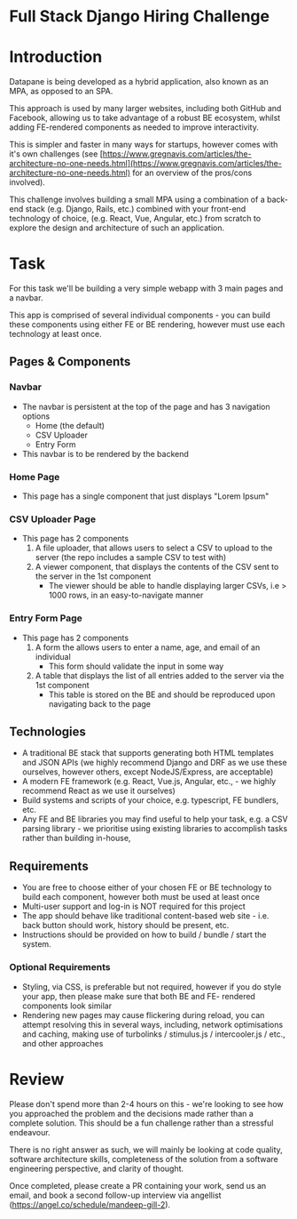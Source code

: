 # Full Stack Django Hiring Challenge

# Introduction

Datapane is being developed as a hybrid application, also known as an MPA, as opposed to an SPA.

This approach is used by many larger websites, including both GitHub and Facebook, allowing us to take advantage of a robust BE ecosystem, whilst adding FE-rendered components as needed to improve interactivity.

This is simpler and faster in many ways for startups, however comes with it's own challenges (see [https://www.gregnavis.com/articles/the-architecture-no-one-needs.html](https://www.gregnavis.com/articles/the-architecture-no-one-needs.html) for an overview of the pros/cons involved).

This challenge involves building a small MPA using a combination of a back-end stack (e.g. Django, Rails, etc.) combined with your front-end technology of choice, (e.g. React, Vue, Angular, etc.) from scratch to explore the design and architecture of such an application.

# Task

For this task we'll be building a very simple webapp with 3 main pages and a navbar.

This app is comprised of several individual components - you can build these components using either FE or BE rendering, however must use each technology at least once.

## Pages & Components

### Navbar

- The navbar is persistent at the top of the page and has 3 navigation options
    - Home (the default)
    - CSV Uploader
    - Entry Form
- This navbar is to be rendered by the backend

### Home Page

- This page has a single component that just displays "Lorem Ipsum"

### CSV Uploader Page

- This page has 2 components
    1. A file uploader, that allows users to select a CSV to upload to the server (the repo includes a sample CSV to test with)
    1. A viewer component, that displays the contents of the CSV sent to the server in the 1st component
        - The viewer should be able to handle displaying larger CSVs, i.e > 1000 rows, in an easy-to-navigate manner

### Entry Form Page

- This page has 2 components
    1. A form the allows users to enter a name, age, and email of an individual
        - This form should validate the input in some way
    1. A table that displays the list of all entries added to the server via the 1st component
        - This table is stored on the BE and should be reproduced upon navigating back to the page

## Technologies

- A traditional BE stack that supports generating both HTML templates and JSON APIs (we highly recommend Django and DRF as we use these ourselves, however others, except NodeJS/Express, are acceptable)
- A modern FE framework (e.g. React, Vue.js, Angular, etc., - we highly recommend React as we use it ourselves)
- Build systems and scripts of your choice, e.g. typescript, FE bundlers, etc.
- Any FE and BE libraries you may find useful to help your task, e.g. a CSV parsing library - we prioritise using existing libraries to accomplish tasks rather than building in-house, 

## Requirements

- You are free to choose either of your chosen FE or BE technology to build each component, however both must be used at least once
- Multi-user support and log-in is NOT required for this project
- The app should behave like traditional content-based web site - i.e. back button should work, history should be present, etc.
- Instructions should be provided on how to build / bundle / start the system.

### Optional Requirements

- Styling, via CSS, is preferable but not required, however if you do style your app, then please make sure that both BE and FE- rendered components look similar
- Rendering new pages may cause flickering during reload, you can attempt resolving this in several ways, including, network optimisations and caching, making use of turbolinks /  stimulus.js / intercooler.js / etc., and other approaches

# Review

Please don't spend more than 2-4 hours on this - we're looking to see how you approached the problem and the decisions made rather than a complete solution. This should be a fun challenge rather than a stressful endeavour.

There is no right answer as such, we will mainly be looking at code quality, software architecture skills, completeness of the solution from a software engineering perspective, and clarity of thought.

Once completed, please create a PR containing your work, send us an email, and book a second follow-up interview via angellist (https://angel.co/schedule/mandeep-gill-2).

